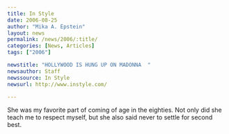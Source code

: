 ```yaml
---
title: In Style
date: 2006-08-25
author: "Mika A. Epstein"
layout: news
permalink: /news/2006/:title/
categories: [News, Articles]
tags: ["2006"]

newstitle: "HOLLYWOOD IS HUNG UP ON MADONNA  "
newsauthor: Staff  
newssource: In Style  
newsurl: http://www.instyle.com/  

---
```


She was my favorite part of coming of age in the eighties. Not only did she teach me to respect myself, but she also said never to settle for second best.

